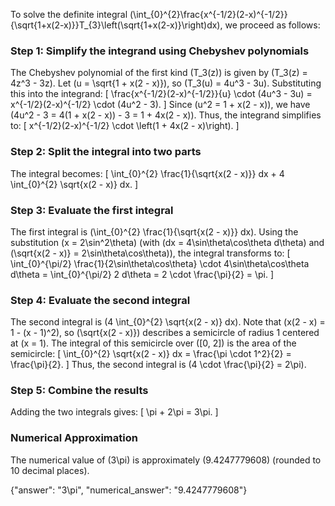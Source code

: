 

To solve the definite integral \(\int_{0}^{2}\frac{x^{-1/2}(2-x)^{-1/2}}{\sqrt{1+x(2-x)}}T_{3}\left(\sqrt{1+x(2-x)}\right)dx\), we proceed as follows:

### Step 1: Simplify the integrand using Chebyshev polynomials
The Chebyshev polynomial of the first kind \(T_3(z)\) is given by \(T_3(z) = 4z^3 - 3z\). Let \(u = \sqrt{1 + x(2 - x)}\), so \(T_3(u) = 4u^3 - 3u\). Substituting this into the integrand:
\[
\frac{x^{-1/2}(2-x)^{-1/2}}{u} \cdot (4u^3 - 3u) = x^{-1/2}(2-x)^{-1/2} \cdot (4u^2 - 3).
\]
Since \(u^2 = 1 + x(2 - x)\), we have \(4u^2 - 3 = 4(1 + x(2 - x)) - 3 = 1 + 4x(2 - x)\). Thus, the integrand simplifies to:
\[
x^{-1/2}(2-x)^{-1/2} \cdot \left(1 + 4x(2 - x)\right).
\]

### Step 2: Split the integral into two parts
The integral becomes:
\[
\int_{0}^{2} \frac{1}{\sqrt{x(2 - x)}} dx + 4 \int_{0}^{2} \sqrt{x(2 - x)} dx.
\]

### Step 3: Evaluate the first integral
The first integral is \(\int_{0}^{2} \frac{1}{\sqrt{x(2 - x)}} dx\). Using the substitution \(x = 2\sin^2\theta\) (with \(dx = 4\sin\theta\cos\theta d\theta\) and \(\sqrt{x(2 - x)} = 2\sin\theta\cos\theta\)), the integral transforms to:
\[
\int_{0}^{\pi/2} \frac{1}{2\sin\theta\cos\theta} \cdot 4\sin\theta\cos\theta d\theta = \int_{0}^{\pi/2} 2 d\theta = 2 \cdot \frac{\pi}{2} = \pi.
\]

### Step 4: Evaluate the second integral
The second integral is \(4 \int_{0}^{2} \sqrt{x(2 - x)} dx\). Note that \(x(2 - x) = 1 - (x - 1)^2\), so \(\sqrt{x(2 - x)}\) describes a semicircle of radius 1 centered at \(x = 1\). The integral of this semicircle over \([0, 2]\) is the area of the semicircle:
\[
\int_{0}^{2} \sqrt{x(2 - x)} dx = \frac{\pi \cdot 1^2}{2} = \frac{\pi}{2}.
\]
Thus, the second integral is \(4 \cdot \frac{\pi}{2} = 2\pi\).

### Step 5: Combine the results
Adding the two integrals gives:
\[
\pi + 2\pi = 3\pi.
\]

### Numerical Approximation
The numerical value of \(3\pi\) is approximately \(9.4247779608\) (rounded to 10 decimal places).

{"answer": "3\\pi", "numerical_answer": "9.4247779608"}